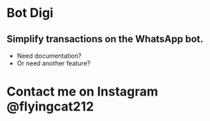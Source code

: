 # Bot Digi

## Simplify transactions on the WhatsApp bot.

- Need documentation?
- Or need another feature?

# Contact me on Instagram @flyingcat212

